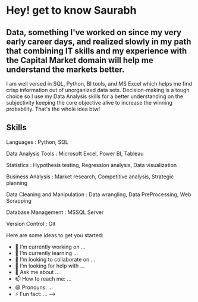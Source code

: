 # Hey! get to know Saurabh 


## Data, something I've worked on since my very early career days, and realized slowly in my path that combining IT skills and my experience with the Capital Market domain will help me understand the markets better. 
I am well versed in SQL, Python, BI tools, and MS Excel which helps me find crisp information out of unorganized data sets. Decision-making is a tough choice so I use my Data Analysis skills for a better understanding on the subjectivity keeping the core objective alive to increase the winning probability. 
That's the whole idea btw!


## **Skills**
Languages                      :   Python, SQL  

Data Analysis Tools            :   Microsoft Excel, Power BI, Tableau  

Statistics                     :   Hypothesis testing, Regression analysis, Data visualization  

Business Analysis              :   Market research, Competitive analysis, Strategic planning  

Data Cleaning and Manipulation :   Data wrangling, Data PreProcessing, Web Scrapping  

Database Management            :   MSSQL Server  

Version Control                :   Git



Here are some ideas to get you started:

- 🔭 I’m currently working on ...
- 🌱 I’m currently learning ...
- 👯 I’m looking to collaborate on ...
- 🤔 I’m looking for help with ...
- 💬 Ask me about ...
- 📫 How to reach me: ...
- 😄 Pronouns: ...
- ⚡ Fun fact: ...
-->

